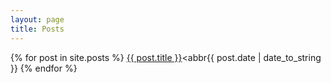 ```yaml
---
layout: page
title: Posts
---
```




{% for post in site.posts %}
	<a href="{{ post.url }}">{{ post.title }}</a><abbr{{ post.date | date_to_string }}</abbr>
{% endfor %}